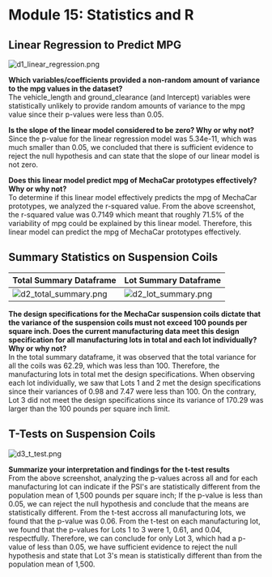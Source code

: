 # Module 15: Statistics and R

## Linear Regression to Predict MPG

![d1_linear_regression.png](https://github.com/daniel-sh-au/UofT_DataBC_Module15_MechaCar_Statistical_Analysis/blob/main/Resources/d1_linear_regression.png)

**Which variables/coefficients provided a non-random amount of variance to the mpg values in the dataset?**  
The vehicle_length and ground_clearance (and Intercept) variables were statistically unlikely to provide random amounts of variance to the mpg value since their p-values were less than 0.05. 

**Is the slope of the linear model considered to be zero? Why or why not?**  
Since the p-value for the linear regression model was 5.34e-11, which was much smaller than 0.05, we concluded that there is sufficient evidence to reject the null hypothesis and can state that the slope of our linear model is not zero. 

**Does this linear model predict mpg of MechaCar prototypes effectively? Why or why not?**  
To determine if this linear model effectively predicts the mpg of MechaCar prototypes, we analyzed the r-squared value. From the above screenshot, the r-squared value was 0.7149 which meant that roughly 71.5% of the variability of mpg could be explained by this linear model. Therefore, this linear model can predict the mpg of MechaCar prototypes effectively. 

## Summary Statistics on Suspension Coils

| Total Summary Dataframe | Lot Summary Dataframe |
| ----------------------- | --------------------- |
| ![d2_total_summary.png](https://github.com/daniel-sh-au/UofT_DataBC_Module15_MechaCar_Statistical_Analysis/blob/main/Resources/d2_total_summary.png) | ![d2_lot_summary.png](https://github.com/daniel-sh-au/UofT_DataBC_Module15_MechaCar_Statistical_Analysis/blob/main/Resources/d2_lot_summary.png) |

**The design specifications for the MechaCar suspension coils dictate that the variance of the suspension coils must not exceed 100 pounds per square inch. Does the current manufacturing data meet this design specification for all manufacturing lots in total and each lot individually? Why or why not?**  
In the total summary dataframe, it was observed that the total variance for all the coils was 62.29, which was less than 100. Therefore, the manufacturing lots in total met the design specifications. When observing each lot individually, we saw that Lots 1 and 2 met the design specifications since their variances of 0.98 and 7.47 were less than 100. On the contrary, Lot 3 did not meet the design specifications since its variance of 170.29 was larger than the 100 pounds per square inch limit. 

## T-Tests on Suspension Coils

![d3_t_test.png](https://github.com/daniel-sh-au/UofT_DataBC_Module15_MechaCar_Statistical_Analysis/blob/main/Resources/d3_t_test.png)

**Summarize your interpretation and findings for the t-test results**  
From the above screenshot, analyzing the p-values across all and for each manufacturing lot can indicate if the PSI's are statistically different from the population mean of 1,500 pounds per square inch; If the p-value is less than 0.05, we can reject the null hypothesis and conclude that the means are statistically different. From the t-test accross all manufacturing lots, we found that the p-value was 0.06. From the t-test on each manufacturing lot, we found that the p-values for Lots 1 to 3 were 1, 0.61, and 0.04, respectfully. Therefore, we can conclude for only Lot 3, which had a p-value of less than 0.05, we have sufficient evidence to reject the null hypothesis and state that Lot 3's mean is statistically different than from the population mean of 1,500. 
